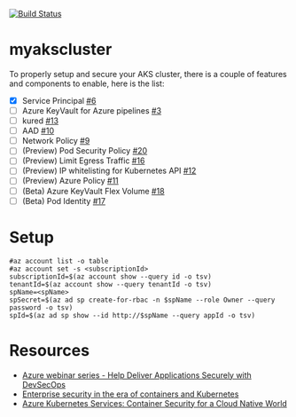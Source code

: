 [![Build Status](https://dev.azure.com/mabenoit-ms/MyOwnBacklog/_apis/build/status/myakscluster?branchName=master)](https://dev.azure.com/mabenoit-ms/MyOwnBacklog/_build/latest?definitionId=97?branchName=master)

# myakscluster

To properly setup and secure your AKS cluster, there is a couple of features and components to enable, here is the list:

- [X] Service Principal [#6](https://github.com/mathieu-benoit/myakscluster/issues/6)
- [ ] Azure KeyVault for Azure pipelines [#3](https://github.com/mathieu-benoit/myakscluster/issues/3)
- [ ] kured [#13](https://github.com/mathieu-benoit/myakscluster/issues/13)
- [ ] AAD [#10](https://github.com/mathieu-benoit/myakscluster/issues/10)
- [ ] Network Policy [#9](https://github.com/mathieu-benoit/myakscluster/issues/9)
- [ ] (Preview) Pod Security Policy [#20](https://github.com/mathieu-benoit/myakscluster/issues/20)
- [ ] (Preview) Limit Egress Traffic [#16](https://github.com/mathieu-benoit/myakscluster/issues/16)
- [ ] (Preview) IP whitelisting for Kubernetes API [#12](https://github.com/mathieu-benoit/myakscluster/issues/12)
- [ ] (Preview) Azure Policy [#11](https://github.com/mathieu-benoit/myakscluster/issues/11)
- [ ] (Beta) Azure KeyVault Flex Volume [#18](https://github.com/mathieu-benoit/myakscluster/issues/18)
- [ ] (Beta) Pod Identity [#17](https://github.com/mathieu-benoit/myakscluster/issues/17)

# Setup

```
#az account list -o table
#az account set -s <subscriptionId>
subscriptionId=$(az account show --query id -o tsv)
tenantId=$(az account show --query tenantId -o tsv)
spName=<spName>
spSecret=$(az ad sp create-for-rbac -n $spName --role Owner --query password -o tsv)
spId=$(az ad sp show --id http://$spName --query appId -o tsv)
```

# Resources

- [Azure webinar series - Help Deliver Applications Securely with DevSecOps](https://info.microsoft.com/ww-ondemand-help-deliver-applications-securely-with-devsecops-us.html)
- [Enterprise security in the era of containers and Kubernetes](https://mybuild.techcommunity.microsoft.com/sessions/77061)
- [Azure Kubernetes Services: Container Security for a Cloud Native World](https://info.cloudops.com/azure-kubernetes-services-container-security)
